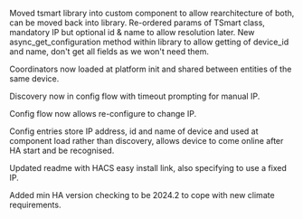 Moved tsmart library into custom component to allow rearchitecture of both, can be moved back into library.
Re-ordered params of TSmart class, mandatory IP but optional id & name to allow resolution later.
New async_get_configuration method within library to allow getting of device_id and name, don't get all fields as we won't need them.

Coordinators now loaded at platform init and shared between entities of the same device.

Discovery now in config flow with timeout prompting for manual IP.

Config flow now allows re-configure to change IP.

Config entries store IP address, id and name of device and used at component load rather than discovery, allows device to come online after HA start and be recognised.

Updated readme with HACS easy install link, also specifying to use a fixed IP.

Added min HA version checking to be 2024.2 to cope with new climate requirements.
